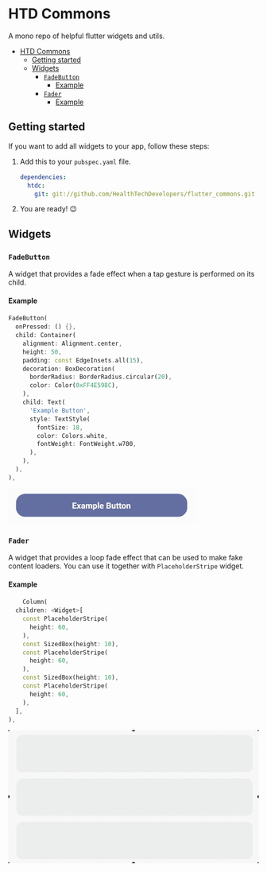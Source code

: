 # HTD Commons

A mono repo of helpful flutter widgets and utils.

- [HTD Commons](#htd-commons)
  - [Getting started](#getting-started)
  - [Widgets](#widgets)
    - [`FadeButton`](#fadebutton)
      - [Example](#example)
    - [`Fader`](#fader)
      - [Example](#example-1)

## Getting started

If you want to add all widgets to your app, follow these steps:

1. Add this to your `pubspec.yaml` file.

    ```yaml
    dependencies:
      htdc:
        git: git://github.com/HealthTechDevelopers/flutter_commons.git
    ```
2. You are ready! 😉

## Widgets

### `FadeButton`

A widget that provides a fade effect when a tap gesture is performed on its child.

#### Example 
```dart
FadeButton(
  onPressed: () {},
  child: Container(
    alignment: Alignment.center,
    height: 50,
    padding: const EdgeInsets.all(15),
    decoration: BoxDecoration(
      borderRadius: BorderRadius.circular(20),
      color: Color(0xFF4E598C),
    ),
    child: Text(
      'Example Button',
      style: TextStyle(
        fontSize: 18,
        color: Colors.white,
        fontWeight: FontWeight.w700,
      ),
    ),
  ),
),
```
![FadeButton example](lib/widgets/fade_button/example.gif)

### `Fader`

A widget that provides a loop fade effect that can be used to make fake content loaders. You can use it together with `PlaceholderStripe` widget.

#### Example
```dart
    Column(
  children: <Widget>[
    const PlaceholderStripe(
      height: 60,
    ),
    const SizedBox(height: 10),
    const PlaceholderStripe(
      height: 60,
    ),
    const SizedBox(height: 10),
    const PlaceholderStripe(
      height: 60,
    ),
  ],
),
```
![Fader example](lib/widgets/fader/example.gif)

